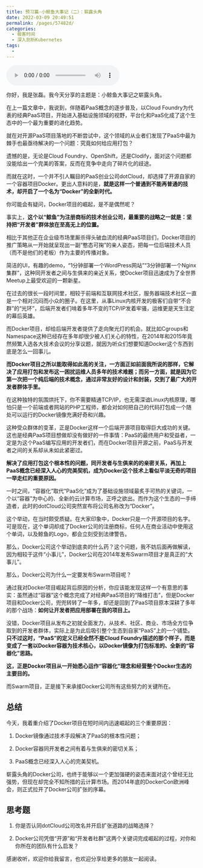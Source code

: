 ```yaml
---
title: 预习篇·小鲸鱼大事记（二）：崭露头角
date: 2022-03-09 20:49:51
permalink: /pages/57482d/
categories:
  - 极客时间
  - 深入剖析Kubernetes
tags:
  - 
---
```

<audio title="02.预习篇·小鲸鱼大事记（二）：崭露头角" src="https://static001.geekbang.org/resource/audio/d1/e8/d102980921aaf598e72438a74dadffe8.mp3" controls="controls"></audio> 
<p>你好，我是张磊。我今天分享的主题是：小鲸鱼大事记之崭露头角。</p>
<p>在上一篇文章中，我说到，伴随着PaaS概念的逐步普及，以Cloud Foundry为代表的经典PaaS项目，开始进入基础设施领域的视野，平台化和PaaS化成了这个生态中的一个最为重要的进化趋势。</p>
<p>就在对开源PaaS项目落地的不断尝试中，这个领域的从业者们发现了PaaS中最为棘手也最亟待解决的一个问题：究竟如何给应用打包？</p>
<p>遗憾的是，无论是Cloud Foundry、OpenShift，还是Clodify，面对这个问题都没能给出一个完美的答案，反而在竞争中走向了碎片化的歧途。</p>
<p>而就在这时，一个并不引人瞩目的PaaS创业公司dotCloud，却选择了开源自家的一个容器项目Docker。更出人意料的是，<strong>就是这样一个普通到不能再普通的技术，却开启了一个名为“Docker”的全新时代。</strong></p>
<p>你可能会有疑问，Docker项目的崛起，是不是偶然呢？</p>
<p>事实上，<strong>这个以“鲸鱼”为注册商标的技术创业公司，最重要的战略之一就是：坚持把“开发者”群体放在至高无上的位置。</strong></p>
<p>相比于其他正在企业级市场里厮杀得头破血流的经典PaaS项目们，Docker项目的推广策略从一开始就呈现出一副“憨态可掬”的亲人姿态，把每一位后端技术人员（而不是他们的老板）作为主要的传播对象。</p><!-- [[[read_end]]] -->
<p>简洁的UI，有趣的demo，“1分钟部署一个WordPress网站”“3分钟部署一个Nginx集群”，这种同开发者之间与生俱来的亲近关系，使Docker项目迅速成为了全世界Meetup上最受欢迎的一颗新星。</p>
<p>在过去的很长一段时间里，相较于前端和互联网技术社区，服务器端技术社区一直是一个相对沉闷而小众的圈子。在这里，从事Linux内核开发的极客们自带“不合群”的“光环”，后端开发者们啃着多年不变的TCP/IP发着牢骚，运维更是天生注定的幕后英雄。</p>
<p>而Docker项目，却给后端开发者提供了走向聚光灯的机会。就比如Cgroups和Namespace这种已经存在多年却很少被人们关心的特性，在2014年和2015年竟然频繁入选各大技术会议的分享议题，就因为听众们想要知道Docker这个东西到底是怎么一回事儿。</p>
<p><strong>而Docker项目之所以能取得如此高的关注，一方面正如前面我所说的那样，它解决了应用打包和发布这一困扰运维人员多年的技术难题；而另一方面，就是因为它第一次把一个纯后端的技术概念，通过非常友好的设计和封装，交到了最广大的开发者群体手里。</strong></p>
<p>在这种独特的氛围烘托下，你不需要精通TCP/IP，也无需深谙Linux内核原理，哪怕只是一个前端或者网站的PHP工程师，都会对如何把自己的代码打包成一个随处可以运行的Docker镜像充满好奇和兴趣。</p>
<p>这种受众群体的变革，正是Docker这样一个后端开源项目取得巨大成功的关键。这也是经典PaaS项目想做却没有做好的一件事情：PaaS的最终用户和受益者，一定是为这个PaaS编写应用的开发者们，而在Docker项目开源之前，PaaS与开发者之间的关系却从未如此紧密过。</p>
<p><strong>解决了应用打包这个根本性的问题，同开发者与生俱来的的亲密关系，再加上PaaS概念已经深入人心的完美契机，成为Docker这个技术上看似平淡无奇的项目一举走红的重要原因。</strong></p>
<p>一时之间，“容器化”取代“PaaS化”成为了基础设施领域最炙手可热的关键词，一个以“容器”为中心的、全新的云计算市场，正呼之欲出。而作为这个生态的一手缔造者，此时的dotCloud公司突然宣布将公司名称改为“Docker”。</p>
<p>这个举动，在当时颇受质疑。在大家印象中，Docker只是一个开源项目的名字。可是现在，这个单词却成了Docker公司的注册商标，任何人在商业活动中使用这个单词，以及鲸鱼的Logo，都会立刻受到法律警告。</p>
<p>那么，Docker公司这个举动到底卖的什么药？这个问题，我不妨后面再做解读，因为相较于这件“小事儿”，Docker公司在2014年发布Swarm项目才是真正的“大事儿”。</p>
<p>那么，Docker公司为什么一定要发布Swarm项目呢？</p>
<p>通过我对Docker项目崛起背后原因的分析，你应该能发现这样一个有意思的事实：虽然通过“容器”这个概念完成了对经典PaaS项目的“降维打击”，但是Docker项目和Docker公司，兜兜转转了一年多，却还是回到了PaaS项目原本深耕了多年的那个战场：<strong>如何让开发者把应用部署在我的项目上。</strong></p>
<p>没错，Docker项目从发布之初就全面发力，从技术、社区、商业、市场全方位争取到的开发者群体，实际上是为此后吸引整个生态到自家“PaaS”上的一个铺垫。<strong>只不过这时，“PaaS”的定义已经全然不是Cloud Foundry描述的那个样子，而是变成了一套以Docker容器为技术核心，以Docker镜像为打包标准的、全新的“容器化”思路。</strong></p>
<p><strong>这，正是Docker项目从一开始悉心运作“容器化”理念和经营整个Docker生态的主要目的。</strong></p>
<p>而Swarm项目，正是接下来承接Docker公司所有这些努力的关键所在。</p>
<h2>总结</h2>
<p>今天，我着重介绍了Docker项目在短时间内迅速崛起的三个重要原因：</p>
<ol>
<li>
<p>Docker镜像通过技术手段解决了PaaS的根本性问题；</p>
</li>
<li>
<p>Docker容器同开发者之间有着与生俱来的密切关系；</p>
</li>
<li>
<p>PaaS概念已经深入人心的完美契机。</p>
</li>
</ol>
<p>崭露头角的Docker公司，也终于能够以一个更加强硬的姿态来面对这个曾经无比强势，但现在却完全不知所措的云计算市场。而2014年底的DockerCon欧洲峰会，则正式拉开了Docker公司扩张的序幕。</p>
<h2>思考题</h2>
<ol>
<li>
<p>你是否认同dotCloud公司改名并开启扩张道路的战略选择？</p>
</li>
<li>
<p>Docker公司凭借“开源”和“开发者社群”这两个关键词完成崛起的过程，对你和你所在的团队有什么启发？</p>
</li>
</ol>
<p>感谢收听，欢迎你给我留言，也欢迎分享给更多的朋友一起阅读。</p>
<p></p>
